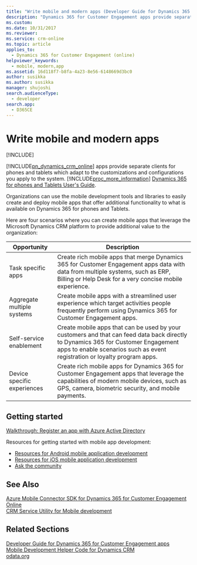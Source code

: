 ```yaml
---
title: "Write mobile and modern apps (Developer Guide for Dynamics 365 for Customer Engagement apps)| MicrosoftDocs"
description: "Dynamics 365 for Customer Engagement apps provide separate clients for phones and tablets which adapt to system customizations and configurations"
ms.custom: 
ms.date: 10/31/2017
ms.reviewer: 
ms.service: crm-online
ms.topic: article
applies_to: 
  - Dynamics 365 for Customer Engagement (online)
helpviewer_keywords: 
  - mobile, modern,app
ms.assetid: 16d118f7-b8fa-4a23-8e56-6148669d3bc0
author: susikka
ms.author: susikka
manager: shujoshi
search.audienceType: 
  - developer
search.app: 
  - D365CE
---
```

# Write mobile and modern apps

[!INCLUDE[](../includes/cc_applies_to_update_9_0_0.md)]

<!-- TODO: Do you really mean to refer to only crm online in this intro? -->

[!INCLUDE[pn_dynamics_crm_online](../includes/pn-dynamics-crm-online.md)] apps provide separate clients for phones and tablets which adapt to the customizations and configurations you apply to the system. [!INCLUDE[proc_more_information](../includes/proc-more-information.md)] [Dynamics 365 for phones and Tablets User's Guide](../mobile-app/dynamics-365-phones-tablets-users-guide.md).

Organizations can use the mobile development tools and libraries to easily create and deploy mobile apps that offer additional functionality to what is available on Dynamics 365 for phones and Tablets.

Here are four scenarios where you can create mobile apps that leverage the Microsoft Dynamics CRM platform to provide additional value to the organization:

|Opportunity|Description|
|-----|-----|
|Task specific apps|Create rich mobile apps that merge Dynamics 365 for Customer Engagement apps data with data from multiple systems, such as ERP, Billing or Help Desk for a very concise mobile experience.|
|Aggregate multiple systems|Create mobile apps with a streamlined user experience which target activities people frequently perform using Dynamics 365 for Customer Engagement apps.|
|Self-service enablement|Create mobile apps that can be used by your customers and that can feed data back directly to Dynamics 365 for Customer Engagement apps to enable scenarios such as event registration or loyalty program apps.|
|Device specific experiences|Create rich mobile apps for Dynamics 365 for Customer Engagement apps that leverage the capabilities of modern mobile devices, such as GPS, camera, biometric security, and mobile payments.|
   
## Getting started 
  
[Walkthrough: Register an app with Azure Active Directory](walkthrough-register-dynamics-365-app-azure-active-directory.md)  

Resources for getting started with mobile app development:

* [Resources for Android mobile application development](android-mobile-app-development.md)
* [Resources for iOS mobile application development](ios-mobile-app-development.md)
* [Ask the community](https://community.dynamics.com/search#q=section%3A117+%26%26+tag%3A%22Mobile+App+Development%22&group=57)
 
## See Also  

[Azure Mobile Connector SDK for Dynamics 365 for Customer Engagement Online](https://github.com/Azure/mobile-services-dynamics-connector)<br /> 
[CRM Service Utility for Mobile development](https://github.com/DynamicsCRM/crm-mobilesdk-tool-svcutil)
 
## Related Sections
  
[Developer Guide for Dynamics 365 for Customer Engagement apps](developer-guide.md)<br /> 
[Mobile Development Helper Code for Dynamics CRM](http://code.msdn.microsoft.com/Mobile-Development-Helper-3213e2e6)<br /> 
[odata.org](http://www.odata.org)<br /> 
